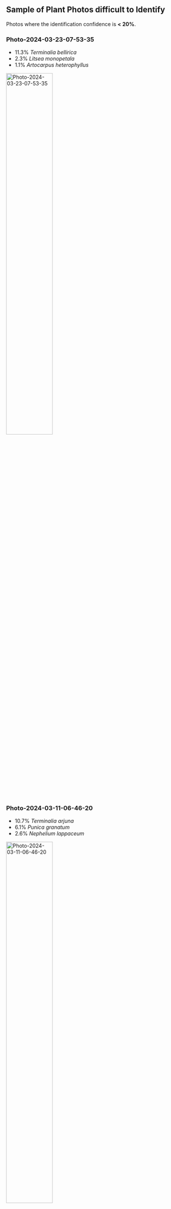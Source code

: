 ## Sample of Plant Photos difficult to Identify

Photos where the identification confidence is **< 20%**.

### Photo-2024-03-23-07-53-35

* 11.3% *Terminalia bellirica*
* 2.3% *Litsea monopetala*
* 1.1% *Artocarpus heterophyllus*

<img src="data/images/Photo-2024-03-23-07-53-35.jpg" alt="Photo-2024-03-23-07-53-35"  width="50%" />

### Photo-2024-03-11-06-46-20

* 10.7% *Terminalia arjuna*
* 6.1% *Punica granatum*
* 2.6% *Nephelium lappaceum*

<img src="data/images/Photo-2024-03-11-06-46-20.jpg" alt="Photo-2024-03-11-06-46-20"  width="50%" />

### Photo-2024-03-22-08-05-23

* 4.2% *Swietenia mahagoni*
* 4.0% *Pterocarpus indicus*
* 2.6% *Gliricidia sepium*

<img src="data/images/Photo-2024-03-22-08-05-23.jpg" alt="Photo-2024-03-22-08-05-23"  width="50%" />

### Photo-2024-03-10-08-15-29

* 12.8% *Wrightia religiosa*
* 10.8% *Wrightia antidysenterica*
* 7.2% *Brunfelsia americana*

<img src="data/images/Photo-2024-03-10-08-15-29.jpg" alt="Photo-2024-03-10-08-15-29"  width="50%" />

### Photo-2024-03-15-07-09-08

* 8.0% *Syzygium cumini*
* 0.9% *Holarrhena pubescens*
* 0.9% *Neolamarckia cadamba*

<img src="data/images/Photo-2024-03-15-07-09-08.jpg" alt="Photo-2024-03-15-07-09-08"  width="50%" />

### Photo-2024-03-19-07-11-49

* 3.8% *Albizia lebbeck*
* 3.3% *Pometia pinnata*
* 2.1% *Pterocarpus indicus*

<img src="data/images/Photo-2024-03-19-07-11-49.jpg" alt="Photo-2024-03-19-07-11-49"  width="50%" />

### Photo-2024-03-08-07-12-19

* 4.0% *Delonix regia*
* 2.4% *Hymenaea courbaril*
* 2.4% *Elaeocarpus serratus*

<img src="data/images/Photo-2024-03-08-07-12-19.jpg" alt="Photo-2024-03-08-07-12-19"  width="50%" />

### Photo-2024-03-15-07-05-04

* 11.8% *Tipuana tipu*
* 8.5% *Pterocarpus indicus*
* 8.4% *Guazuma ulmifolia*

<img src="data/images/Photo-2024-03-15-07-05-04.jpg" alt="Photo-2024-03-15-07-05-04"  width="50%" />

### Photo-2024-03-20-07-40-12

* 16.7% *Bauhinia purpurea*
* 7.0% *Bauhinia tomentosa*
* 5.4% *Kleinhovia hospita*

<img src="data/images/Photo-2024-03-20-07-40-12.jpg" alt="Photo-2024-03-20-07-40-12"  width="50%" />

### Photo-2024-03-11-06-47-47

* 5.0% *Dipterocarpus alatus*
* 2.9% *Nyssa sylvatica*
* 2.5% *Byrsonima crassifolia*

<img src="data/images/Photo-2024-03-11-06-47-47.jpg" alt="Photo-2024-03-11-06-47-47"  width="50%" />

### Photo-2024-03-25-07-23-41

* 3.1% *Aegle marmelos*
* 3.0% *Vangueria madagascariensis*
* 2.0% *Crescentia cujete*

<img src="data/images/Photo-2024-03-25-07-23-41.jpg" alt="Photo-2024-03-25-07-23-41"  width="50%" />

### Photo-2024-03-12-07-33-55

* 16.3% *Syzygium jambos*
* 12.7% *Mesua ferrea*
* 4.8% *Xylopia frutescens*

<img src="data/images/Photo-2024-03-12-07-33-55.jpg" alt="Photo-2024-03-12-07-33-55"  width="50%" />

### Photo-2024-03-26-07-47-04

* 8.8% *Citharexylum spinosum*
* 4.2% *Eucalyptus robusta*
* 2.3% *Acacia mangium*

<img src="data/images/Photo-2024-03-26-07-47-04.jpg" alt="Photo-2024-03-26-07-47-04"  width="50%" />

### Photo-2024-03-17-08-32-42

* 5.0% *Lonicera ligustrina*
* 1.1% *Acacia acinacea*
* 0.9% *Myrsine africana*

<img src="data/images/Photo-2024-03-17-08-32-42.jpg" alt="Photo-2024-03-17-08-32-42"  width="50%" />

### Photo-2024-03-21-07-49-57

* 19.6% *Areca triandra*
* 3.6% *Dendrocalamus giganteus*
* 0.2% *Areca catechu*

<img src="data/images/Photo-2024-03-21-07-49-57.jpg" alt="Photo-2024-03-21-07-49-57"  width="50%" />

### Photo-2024-03-26-08-00-35

* 14.3% *Cassia fistula*
* 14.0% *Pterocarpus indicus*
* 1.9% *Sapindus saponaria*

<img src="data/images/Photo-2024-03-26-08-00-35.jpg" alt="Photo-2024-03-26-08-00-35"  width="50%" />

### Photo-2024-03-08-06-44-01

* 16.2% *Terminalia arjuna*
* 10.4% *Quercus phellos*
* 9.0% *Polyalthia suberosa*

<img src="data/images/Photo-2024-03-08-06-44-01.jpg" alt="Photo-2024-03-08-06-44-01"  width="50%" />

### Photo-2024-03-20-07-39-34

* 18.8% *Cassia fistula*
* 3.1% *Swietenia mahagoni*
* 1.6% *Ficus virens*

<img src="data/images/Photo-2024-03-20-07-39-34.jpg" alt="Photo-2024-03-20-07-39-34"  width="50%" />

### Photo-2024-03-17-08-13-27

* 3.9% *Cocos nucifera*
* 2.0% *Schizolobium parahyba*
* 1.4% *Elaeocarpus angustifolius*

<img src="data/images/Photo-2024-03-17-08-13-27.jpg" alt="Photo-2024-03-17-08-13-27"  width="50%" />

### Photo-2024-03-26-07-42-06

* 9.6% *Pterocarpus indicus*
* 9.1% *Cinnamomum camphora*
* 4.4% *Aegle marmelos*

<img src="data/images/Photo-2024-03-26-07-42-06.jpg" alt="Photo-2024-03-26-07-42-06"  width="50%" />
